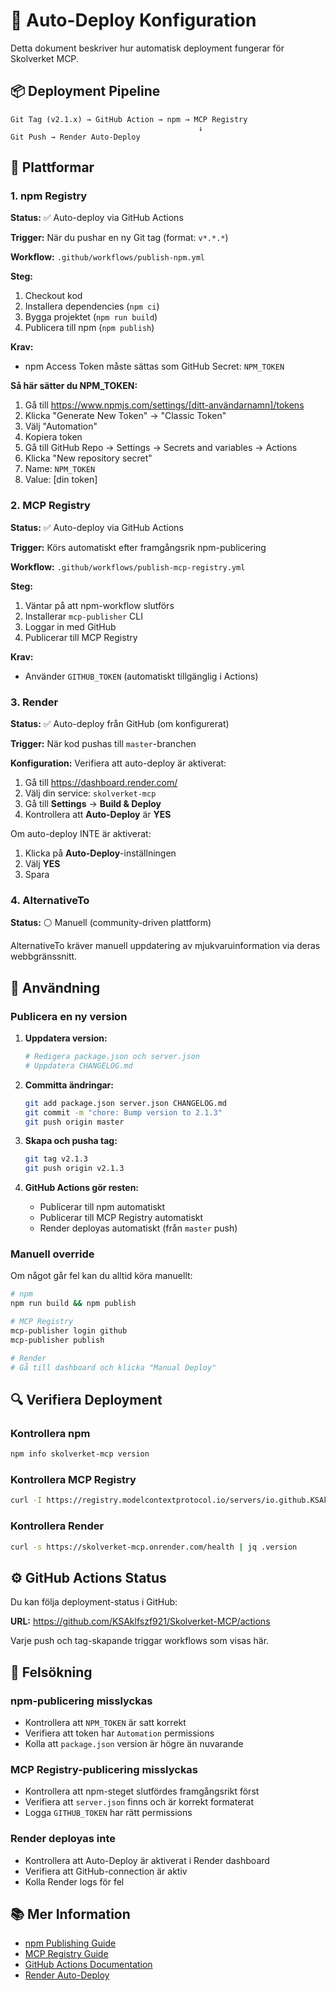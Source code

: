 # 🔄 Auto-Deploy Konfiguration

Detta dokument beskriver hur automatisk deployment fungerar för Skolverket MCP.

## 📦 Deployment Pipeline

```
Git Tag (v2.1.x) → GitHub Action → npm → MCP Registry
                                          ↓
Git Push → Render Auto-Deploy
```

## 🚀 Plattformar

### 1. npm Registry

**Status:** ✅ Auto-deploy via GitHub Actions

**Trigger:** När du pushar en ny Git tag (format: `v*.*.*`)

**Workflow:** `.github/workflows/publish-npm.yml`

**Steg:**
1. Checkout kod
2. Installera dependencies (`npm ci`)
3. Bygga projektet (`npm run build`)
4. Publicera till npm (`npm publish`)

**Krav:**
- npm Access Token måste sättas som GitHub Secret: `NPM_TOKEN`

**Så här sätter du NPM_TOKEN:**
1. Gå till https://www.npmjs.com/settings/[ditt-användarnamn]/tokens
2. Klicka "Generate New Token" → "Classic Token"
3. Välj "Automation"
4. Kopiera token
5. Gå till GitHub Repo → Settings → Secrets and variables → Actions
6. Klicka "New repository secret"
7. Name: `NPM_TOKEN`
8. Value: [din token]

### 2. MCP Registry

**Status:** ✅ Auto-deploy via GitHub Actions

**Trigger:** Körs automatiskt efter framgångsrik npm-publicering

**Workflow:** `.github/workflows/publish-mcp-registry.yml`

**Steg:**
1. Väntar på att npm-workflow slutförs
2. Installerar `mcp-publisher` CLI
3. Loggar in med GitHub
4. Publicerar till MCP Registry

**Krav:**
- Använder `GITHUB_TOKEN` (automatiskt tillgänglig i Actions)

### 3. Render

**Status:** ✅ Auto-deploy från GitHub (om konfigurerat)

**Trigger:** När kod pushas till `master`-branchen

**Konfiguration:**
Verifiera att auto-deploy är aktiverat:
1. Gå till https://dashboard.render.com/
2. Välj din service: `skolverket-mcp`
3. Gå till **Settings** → **Build & Deploy**
4. Kontrollera att **Auto-Deploy** är **YES**

Om auto-deploy INTE är aktiverat:
1. Klicka på **Auto-Deploy**-inställningen
2. Välj **YES**
3. Spara

### 4. AlternativeTo

**Status:** ⚪ Manuell (community-driven plattform)

AlternativeTo kräver manuell uppdatering av mjukvaruinformation via deras webbgränssnitt.

## 📝 Användning

### Publicera en ny version

1. **Uppdatera version:**
   ```bash
   # Redigera package.json och server.json
   # Uppdatera CHANGELOG.md
   ```

2. **Committa ändringar:**
   ```bash
   git add package.json server.json CHANGELOG.md
   git commit -m "chore: Bump version to 2.1.3"
   git push origin master
   ```

3. **Skapa och pusha tag:**
   ```bash
   git tag v2.1.3
   git push origin v2.1.3
   ```

4. **GitHub Actions gör resten:**
   - Publicerar till npm automatiskt
   - Publicerar till MCP Registry automatiskt
   - Render deployas automatiskt (från `master` push)

### Manuell override

Om något går fel kan du alltid köra manuellt:

```bash
# npm
npm run build && npm publish

# MCP Registry
mcp-publisher login github
mcp-publisher publish

# Render
# Gå till dashboard och klicka "Manual Deploy"
```

## 🔍 Verifiera Deployment

### Kontrollera npm
```bash
npm info skolverket-mcp version
```

### Kontrollera MCP Registry
```bash
curl -I https://registry.modelcontextprotocol.io/servers/io.github.KSAklfszf921/skolverket-mcp
```

### Kontrollera Render
```bash
curl -s https://skolverket-mcp.onrender.com/health | jq .version
```

## ⚙️ GitHub Actions Status

Du kan följa deployment-status i GitHub:

**URL:** https://github.com/KSAklfszf921/Skolverket-MCP/actions

Varje push och tag-skapande triggar workflows som visas här.

## 🚨 Felsökning

### npm-publicering misslyckas
- Kontrollera att `NPM_TOKEN` är satt korrekt
- Verifiera att token har `Automation` permissions
- Kolla att `package.json` version är högre än nuvarande

### MCP Registry-publicering misslyckas
- Kontrollera att npm-steget slutfördes framgångsrikt först
- Verifiera att `server.json` finns och är korrekt formaterat
- Logga `GITHUB_TOKEN` har rätt permissions

### Render deployas inte
- Kontrollera att Auto-Deploy är aktiverat i Render dashboard
- Verifiera att GitHub-connection är aktiv
- Kolla Render logs för fel

## 📚 Mer Information

- [npm Publishing Guide](https://docs.npmjs.com/cli/v9/commands/npm-publish)
- [MCP Registry Guide](https://github.com/modelcontextprotocol/registry)
- [GitHub Actions Documentation](https://docs.github.com/en/actions)
- [Render Auto-Deploy](https://render.com/docs/deploys)
